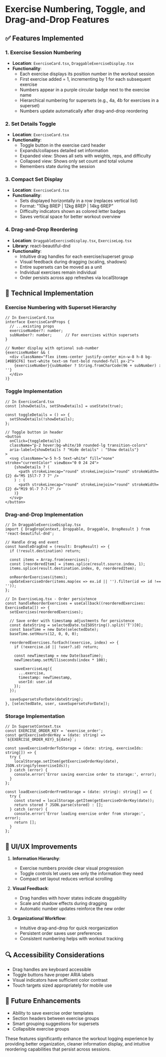 # Exercise Numbering, Toggle, and Drag-and-Drop Features

## ✅ Features Implemented

### 1. Exercise Session Numbering
- **Location**: `ExerciseCard.tsx`, `DraggableExerciseDisplay.tsx`
- **Functionality**: 
  - Each exercise displays its position number in the workout session
  - First exercise added = 1, incrementing by 1 for each subsequent exercise
  - Numbers appear in a purple circular badge next to the exercise name
  - Hierarchical numbering for supersets (e.g., 4a, 4b for exercises in a superset)
  - Numbers update automatically after drag-and-drop reordering

### 2. Set Details Toggle
- **Location**: `ExerciseCard.tsx`
- **Functionality**:
  - Toggle button in the exercise card header
  - Expands/collapses detailed set information
  - Expanded view: Shows all sets with weights, reps, and difficulty
  - Collapsed view: Shows only set count and total volume
  - Remembers state during the session

### 3. Compact Set Display
- **Location**: `ExerciseCard.tsx`
- **Functionality**:
  - Sets displayed horizontally in a row (replaces vertical list)
  - Format: "10kg 8REP | 12kg 8REP | 14kg 6REP"
  - Difficulty indicators shown as colored letter badges
  - Saves vertical space for better workout overview

### 4. Drag-and-Drop Reordering
- **Location**: `DraggableExerciseDisplay.tsx`, `ExerciseLog.tsx`
- **Library**: react-beautiful-dnd
- **Functionality**:
  - Intuitive drag handles for each exercise/superset group
  - Visual feedback during dragging (scaling, shadows)
  - Entire supersets can be moved as a unit
  - Individual exercises remain individual
  - Order persists across app refreshes via localStorage

## 🧩 Technical Implementation

### Exercise Numbering with Superset Hierarchy

```tsx
// In ExerciseCard.tsx
interface ExerciseCardProps {
  // ...existing props
  exerciseNumber?: number; 
  subNumber?: number;      // For exercises within supersets
}

// Number display with optional sub-number
{exerciseNumber && (
  <div className="flex items-center justify-center min-w-8 h-8 bg-[#8B5CF6] text-white text-sm font-bold rounded-full px-2">
    {exerciseNumber}{subNumber ? String.fromCharCode(96 + subNumber) : ''}
  </div>
)}
```

### Toggle Implementation

```tsx
// In ExerciseCard.tsx
const [showDetails, setShowDetails] = useState(true);

const toggleDetails = () => {
  setShowDetails(!showDetails);
};

// Toggle button in header
<button
  onClick={toggleDetails}
  className="p-2 hover:bg-white/10 rounded-lg transition-colors"
  aria-label={showDetails ? "Hide details" : "Show details"}
>
  <svg className="w-5 h-5 text-white" fill="none" stroke="currentColor" viewBox="0 0 24 24">
    {showDetails ? (
      <path strokeLinecap="round" strokeLinejoin="round" strokeWidth={2} d="M5 15l7-7 7 7" />
    ) : (
      <path strokeLinecap="round" strokeLinejoin="round" strokeWidth={2} d="M19 9l-7 7-7-7" />
    )}
  </svg>
</button>
```

### Drag-and-Drop Implementation

```tsx
// In DraggableExerciseDisplay.tsx
import { DragDropContext, Droppable, Draggable, DropResult } from 'react-beautiful-dnd';

// Handle drag end event
const handleDragEnd = (result: DropResult) => {
  if (!result.destination) return;
  
  const items = Array.from(exercises);
  const [reorderedItem] = items.splice(result.source.index, 1);
  items.splice(result.destination.index, 0, reorderedItem);
  
  onReorderExercises(items);
  updateExerciseOrder(items.map(ex => ex.id || '').filter(id => id !== ''));
};

// In ExerciseLog.tsx - Order persistence
const handleReorderExercises = useCallback((reorderedExercises: ExerciseData[]) => {
  setExercises(reorderedExercises);
  
  // Save order with timestamp adjustments for persistence
  const dateString = selectedDate.toISOString().split('T')[0];
  const baseTime = new Date(selectedDate);
  baseTime.setHours(12, 0, 0, 0);
  
  reorderedExercises.forEach((exercise, index) => {
    if (!exercise.id || !user?.id) return;
    
    const newTimestamp = new Date(baseTime);
    newTimestamp.setMilliseconds(index * 100);
    
    saveExerciseLog({
      ...exercise,
      timestamp: newTimestamp,
      userId: user.id
    });
  });
  
  saveSupersetsForDate(dateString);
}, [selectedDate, user, saveSupersetsForDate]);
```

### Storage Implementation

```tsx
// In SupersetContext.tsx
const EXERCISE_ORDER_KEY = 'exercise_order';
const getExerciseOrderKey = (date: string) => `${EXERCISE_ORDER_KEY}_${date}`;

const saveExerciseOrderToStorage = (date: string, exerciseIds: string[]) => {
  try {
    localStorage.setItem(getExerciseOrderKey(date), JSON.stringify(exerciseIds));
  } catch (error) {
    console.error('Error saving exercise order to storage:', error);
  }
};

const loadExerciseOrderFromStorage = (date: string): string[] => {
  try {
    const stored = localStorage.getItem(getExerciseOrderKey(date));
    return stored ? JSON.parse(stored) : [];
  } catch (error) {
    console.error('Error loading exercise order from storage:', error);
    return [];
  }
};
```

## 🎨 UI/UX Improvements

1. **Information Hierarchy**:
   - Exercise numbers provide clear visual progression
   - Toggle controls let users see only the information they need
   - Compact set layout reduces vertical scrolling

2. **Visual Feedback**:
   - Drag handles with hover states indicate draggability
   - Scale and shadow effects during dragging
   - Automatic number updates reinforce the new order

3. **Organizational Workflow**:
   - Intuitive drag-and-drop for quick reorganization
   - Persistent order saves user preferences
   - Consistent numbering helps with workout tracking

## 🔍 Accessibility Considerations

- Drag handles are keyboard accessible
- Toggle buttons have proper ARIA labels
- Visual indicators have sufficient color contrast
- Touch targets sized appropriately for mobile use

## 🚀 Future Enhancements

- Ability to save exercise order templates
- Section headers between exercise groups
- Smart grouping suggestions for supersets
- Collapsible exercise groups

These features significantly enhance the workout logging experience by providing better organization, cleaner information display, and intuitive reordering capabilities that persist across sessions.
